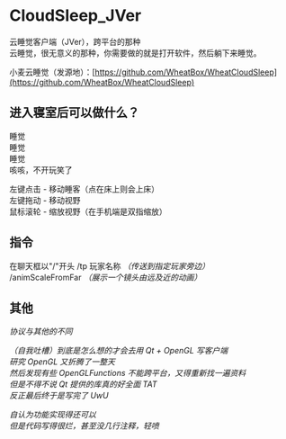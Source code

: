 # CloudSleep_JVer

云睡觉客户端（JVer），跨平台的那种   
云睡觉，很无意义的那种，你需要做的就是打开软件，然后躺下来睡觉。 

小麦云睡觉（发源地）：[https://github.com/WheatBox/WheatCloudSleep](https://github.com/WheatBox/WheatCloudSleep)

## 进入寝室后可以做什么？

睡觉  
睡觉  
睡觉  
咳咳，不开玩笑了  

左键点击 - 移动睡客（点在床上则会上床）  
左键拖动 - 移动视野  
鼠标滚轮 - 缩放视野（在手机端是双指缩放） 

## 指令
在聊天框以"/"开头
/tp 玩家名称 *（传送到指定玩家旁边）*  
/animScaleFromFar *（展示一个镜头由远及近的动画）*

## 其他
*协议与其他的不同*

*（自我吐槽）到底是怎么想的才会去用 Qt + OpenGL 写客户端*  
*研究 OpenGL 又折腾了一整天*  
*然后发现有些 OpenGLFunctions 不能跨平台，又得重新找一遍资料*  
*但是不得不说 Qt 提供的库真的好全面 TAT*  
*反正最后终于是写完了 UwU*

*自认为功能实现得还可以*  
*但是代码写得很烂，甚至没几行注释，轻喷*
